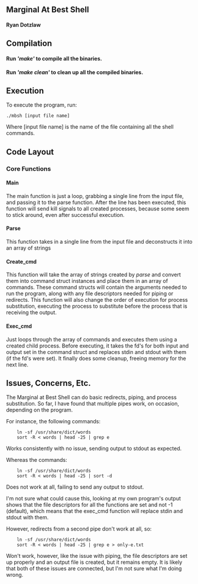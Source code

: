 
## Marginal At Best Shell
#### Ryan Dotzlaw

## Compilation
#### Run *'make'* to compile all the binaries.

#### Run *'make clean'* to clean up all the compiled binaries.

## Execution
To execute the program, run:
    
    ./mbsh [input file name]

Where [input file name] is the name of the file containing all the shell commands.



## Code Layout
### Core Functions
#### Main
The main function is just a loop, grabbing a single line from the input file, and passing it to the parse function.
After the line has been executed, this function will send kill signals to all created processes, because some seem to stick around, even after successful execution.

#### Parse
This function takes in a single line from the input file and deconstructs it into an array of strings

#### Create_cmd
This function will take the array of strings created by *parse* and convert them into command struct instances and place them in an array of commands.
These command structs will contain the arguments needed to run the program, along with any file descriptors needed for piping or redirects.
This function will also change the order of execution for process substitution, executing the process to substitute before the process that is receiving the output.

#### Exec_cmd
Just loops through the array of commands and executes them using a created child process. Before executing, it takes the fd's for both input and output set in the command struct
and replaces stdin and stdout with them (if the fd's were set). It finally does some cleanup, freeing memory for the next line.

## Issues, Concerns, Etc.
The Marginal at Best Shell can do basic redirects, piping, and process substitution. So far, I have found that multiple pipes work, on occasion, depending on the program.

For instance, the following commands:

        ln -sf /usr/share/dict/words
        sort -R < words | head -25 | grep e
Works consistently with no issue, sending output to stdout as expected.

Whereas the commands:

        ln -sf /usr/share/dict/words
        sort -R < words | head -25 | sort -d
Does not work at all, failing to send any output to stdout.

I'm not sure what could cause this, looking at my own program's output shows that the file descriptors for all the functions are set and not -1 (default), 
which means that the exec_cmd function will replace stdin and stdout with them.

However, redirects from a second pipe don't work at all, so:

        ln -sf /usr/share/dict/words
        sort -R < words | head -25 | grep e > only-e.txt
Won't work, however, like the issue with piping, the file descriptors are set up properly and an output file is created, but it remains empty.
It is likely that both of these issues are connected, but I'm not sure what I'm doing wrong.